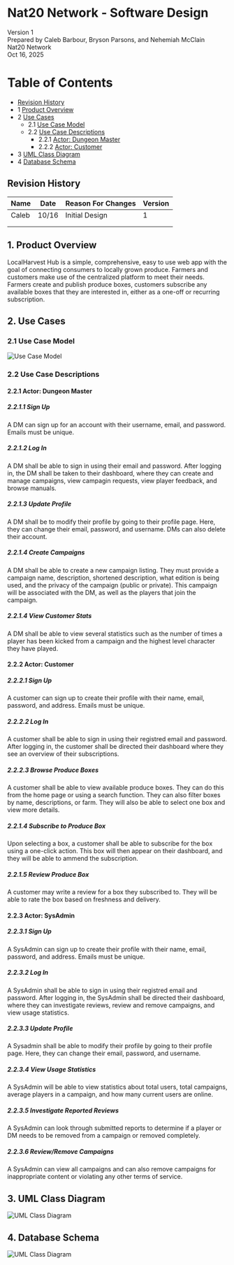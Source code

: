 # Nat20 Network - Software Design 

Version 1  
Prepared by Caleb Barbour, Bryson Parsons, and Nehemiah McClain\
Nat20 Network\
Oct 16, 2025

Table of Contents
=================
* [Revision History](#revision-history)
* 1 [Product Overview](#1-product-overview)
* 2 [Use Cases](#2-use-cases)
  * 2.1 [Use Case Model](#21-use-case-model)
  * 2.2 [Use Case Descriptions](#22-use-case-descriptions)
    * 2.2.1 [Actor: Dungeon Master](#221-actor-dungeon-master)
    * 2.2.2 [Actor: Customer](#222-actor-customer) 
* 3 [UML Class Diagram](#3-uml-class-diagram)
* 4 [Database Schema](#4-database-schema)

## Revision History
| Name | Date    | Reason For Changes  | Version   |
| ---- | ------- | ------------------- | --------- |
|  Caleb  |10/16     | Initial Design      |    1      |
|      |         |                     |           |
|      |         |                     |           |

## 1. Product Overview
LocalHarvest Hub is a simple, comprehensive, easy to use web app with the goal of connecting consumers to locally grown produce. Farmers and customers make use of the centralized platform to meet their needs. 
Farmers create and publish produce boxes, customers subscribe any available boxes that they are interested in, either as a one-off or recurring subscription.

## 2. Use Cases
### 2.1 Use Case Model
![Use Case Model](https://github.com/cmbarbour-edu/Fall25-Group10/blob/nmcclain-milestone4/doc/object-oriented-design/nat20use-case.png)

### 2.2 Use Case Descriptions

#### 2.2.1 Actor: Dungeon Master
##### 2.2.1.1 Sign Up
A DM can sign up for an account with their username, email, and password. Emails must be unique.
##### 2.2.1.2 Log In
A DM shall be able to sign in using their email and password. After logging in, the DM shall be taken to their dashboard, where they can create and manage campaigns, view campagin requests, view player feedback, and browse manuals.
##### 2.2.1.3 Update Profile
A DM shall be to modify their profile by going to their profile page. Here, they can change their email, password, and username. DMs can also delete their account.
##### 2.2.1.4 Create Campaigns
A DM shall be able to create a new campaign listing. They must provide a campaign name, description, shortened description, what edition is being used, and the privacy of the campaign (public or private). This campaign will be associated with the DM, as well as the players that join the campaign. 
##### 2.2.1.4 View Customer Stats
A DM shall be able to view several statistics such as the number of times a player has been kicked from a campaign and the highest level character they have played.

#### 2.2.2 Actor: Customer
##### 2.2.2.1 Sign Up
A customer can sign up to create their profile with their name, email, password, and address. Emails must be unique.
##### 2.2.2.2 Log In
A customer shall be able to sign in using their registred email and password. After logging in, the customer shall be directed their dashboard where they see an overview of their subscriptions.
##### 2.2.2.3 Browse Produce Boxes
A customer shall be able to view available produce boxes. They can do this from the home page or using a search function. They can also filter boxes by name, descriptions, or farm. They will also be able to select one box and view more details.
##### 2.2.1.4 Subscribe to Produce Box
Upon selecting a box, a customer shall be able to subscribe for the box using a one-click action. This box will then appear on their dashboard, and they will be able to ammend the subscription.
##### 2.2.1.5 Review Produce Box
A customer may write a review for a box they subscribed to. They will be able to rate the box based on freshness and delivery.

#### 2.2.3 Actor: SysAdmin
##### 2.2.3.1 Sign Up
A SysAdmin can sign up to create their profile with their name, email, password, and address. Emails must be unique.
##### 2.2.3.2 Log In
A SysAdmin shall be able to sign in using their registred email and password. After logging in, the SysAdmin shall be directed their dashboard, where they can investigate reviews, review and remove campaigns, and view usage statistics.
##### 2.2.3.3 Update Profile
A Sysadmin shall be able to modify their profile by going to their profile page. Here, they can change their email, password, and username. 
##### 2.2.3.4 View Usage Statistics
A SysAdmin will be able to view statistics about total users, total campaigns, average players in a campaign, and how many current users are online.
##### 2.2.3.5 Investigate Reported Reviews
A SysAdmin can look through submitted reports to determine if a player or DM needs to be removed from a campaign or removed completely.
##### 2.2.3.6 Review/Remove Campaigns
A SysAdmin can view all campaigns and can also remove campaigns for inappropriate content or violating any other terms of service.

## 3. UML Class Diagram
![UML Class Diagram](https://github.com/csc340-uncg/f25-team0/blob/main/doc/object-oriented-design/class-diagram.png)
## 4. Database Schema
![UML Class Diagram](https://github.com/cmbarbour-edu/Fall25-Group10/blob/cbarbour-milestone4/doc/object-oriented-design/schema.png)